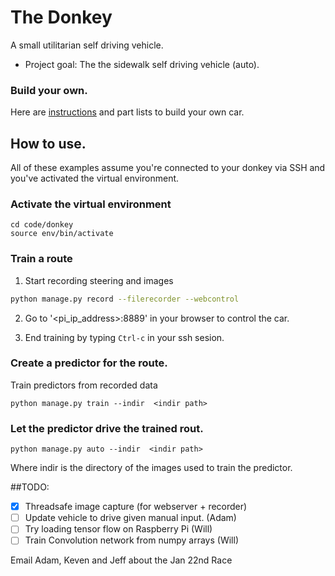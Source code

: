 # The Donkey 
A small utilitarian self driving vehicle. 

* Project goal: The the sidewalk self driving vehicle (auto). 

### Build your own.
Here are [instructions](get_started.md) and part lists to build your own car. 


## How to use.
All of these examples assume you're connected to your donkey via SSH and you've activated the virtual environment. 

### Activate the virtual environment
```
cd code/donkey
source env/bin/activate 
```

### Train a route

1. Start recording steering and images 
```bash
python manage.py record --filerecorder --webcontrol
```

2. Go to '<pi_ip_address>:8889' in your browser to control the car.

3. End training by typing `Ctrl-c` in your ssh sesion.

### Create a predictor for the route. 

Train predictors from recorded data

```
python manage.py train --indir  <indir path>
```


### Let the predictor drive the trained rout. 

```
python manage.py auto --indir  <indir path>
```
Where indir is the directory of the images used to train the predictor. 


##TODO: 

- [x] Threadsafe image capture (for webserver + recorder) 
- [ ] Update vehicle to drive given manual input. (Adam)
- [ ] Try loading tensor flow on Raspberry Pi (Will)
- [ ] Train Convolution network from numpy arrays (Will)

Email Adam, Keven and Jeff about the Jan 22nd Race 


